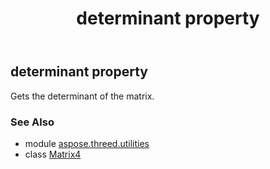 ﻿---
title: determinant property
second_title: Aspose.3D for Python via .NET API References
description: 
type: docs
weight: 140
url: /python-net/aspose.threed.utilities/matrix4/determinant/
is_root: false
---

## determinant property


Gets the determinant of the matrix.

### See Also
* module [aspose.threed.utilities](../../)
* class [Matrix4](/3d/python-net/aspose.threed.utilities/matrix4)
